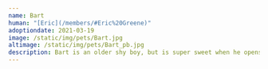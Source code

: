 ```yaml
---
name: Bart
human: "[Eric](/members/#Eric%20Greene)"
adoptiondate: 2021-03-19
image: /static/img/pets/Bart.jpg
altimage: /static/img/pets/Bart_pb.jpg
description: Bart is an older shy boy, but is super sweet when he opens up. His interests are primarily food, affection, and a warm sunny spot to curl up. Bart is concerned primarily in living his best kitty life.
---
```

